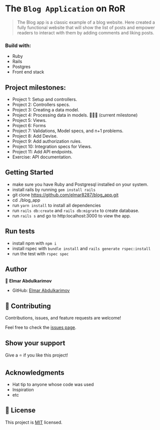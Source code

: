 # The `Blog Application` on RoR

> The Blog app is a classic example of a blog website. Here created a fully functional website that will show the list of posts and empower readers to interact with them by adding comments and liking posts.

### Build with:

- Ruby
- Rails
- Postgres
- Front end stack

## Project milestones:

- Project 1: Setup and controllers. 
- Project 2: Controllers specs.  
- Project 3: Creating a data model.  
- Project 4: Processing data in models.  🚩​🚩​🚩 (current milestone)
- Project 5: Views.
- Project 6: Forms
- Project 7: Validations, Model specs, and n+1 problems.
- Project 8: Add Devise.
- Project 9: Add authorization rules.
- Project 10: Integration specs for Views.
- Project 11: Add API endpoints.
- Exercise: API documentation.

## Getting Started

- make sure you have Ruby and Postgresql installed on your system.
- install rails by running `gem install rails`
- git clone https://github.com/elmar8287/blog_app.git
- cd ./blog_app
- run `yarn install` to install all dependencies
- run `rails db:create` and `rails db:migrate` to create database.
- run `rails s` and go to http:localhost:3000 to view the app.

## Run tests

- install npm with `npm i`
- install rspec with `bundle install` and `rails generate rspec:install`
- run the test with `rspec spec`

## Author

👤 **Elmar Abdulkarimov**

- GitHub: [Elmar Abdulkarimov](https://github.com/elmar8287)

## 🤝 Contributing

Contributions, issues, and feature requests are welcome!

Feel free to check the [issues page](../../issues/).

## Show your support

Give a ⭐️ if you like this project!

## Acknowledgments

- Hat tip to anyone whose code was used
- Inspiration
- etc

## 📝 License

This project is [MIT](./MIT.md) licensed.
